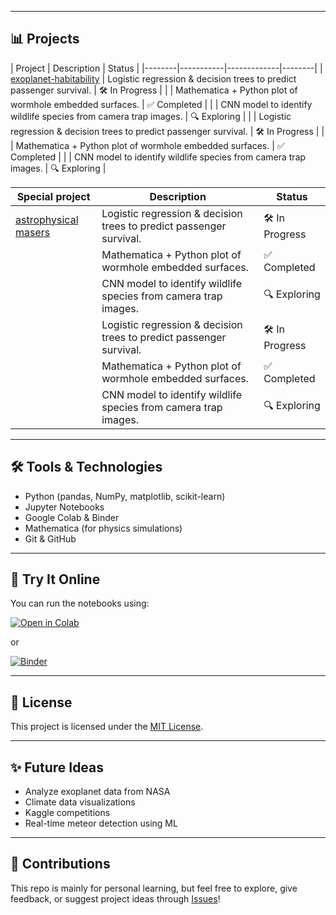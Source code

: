 
---

## 📊 Projects

| Project | Description | Status |
|--------|-----------|-------------|--------|
|  [exoplanet-habitability]()  | Logistic regression & decision trees to predict passenger survival. | 🛠 In Progress |
|[]()  | Mathematica + Python plot of wormhole embedded surfaces. | ✅ Completed |
| []()| CNN model to identify wildlife species from camera trap images. | 🔍 Exploring |
| []() | Logistic regression & decision trees to predict passenger survival. | 🛠 In Progress |
| []() | Mathematica + Python plot of wormhole embedded surfaces. | ✅ Completed |
| []() | CNN model to identify wildlife species from camera trap images. | 🔍 Exploring |

 Special project | Description | Status |
|--------|-------------|--------|
| [astrophysical masers](https://github.com/2871796/DataScienceProjects/tree/main/special_projects/astrophysical%20masers) | Logistic regression & decision trees to predict passenger survival. | 🛠 In Progress |
| []()  | Mathematica + Python plot of wormhole embedded surfaces. | ✅ Completed |
| []() | CNN model to identify wildlife species from camera trap images. | 🔍 Exploring |
| []() | Logistic regression & decision trees to predict passenger survival. | 🛠 In Progress |
| []() | Mathematica + Python plot of wormhole embedded surfaces. | ✅ Completed |
| []() | CNN model to identify wildlife species from camera trap images. | 🔍 Exploring |
---

## 🛠 Tools & Technologies

- Python (pandas, NumPy, matplotlib, scikit-learn)
- Jupyter Notebooks
- Google Colab & Binder
- Mathematica (for physics simulations)
- Git & GitHub

---

## 🧪 Try It Online

You can run the notebooks using:

[![Open in Colab](https://colab.research.google.com/assets/colab-badge.svg)](https://colab.research.google.com/github/2871796/DataScienceProjects)

or

[![Binder](https://mybinder.org/badge_logo.svg)](https://mybinder.org/v2/gh/2871796/DataScienceProjects/HEAD)

---

## 📜 License

This project is licensed under the [MIT License](./LICENSE).

---

## ✨ Future Ideas

- Analyze exoplanet data from NASA
- Climate data visualizations
- Kaggle competitions
- Real-time meteor detection using ML

---

## 🙌 Contributions

This repo is mainly for personal learning, but feel free to explore, give feedback, or suggest project ideas through [Issues](https://github.com/2871796/DataScienceProjects/issues)!

